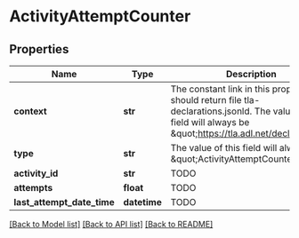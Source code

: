 # ActivityAttemptCounter

## Properties
Name | Type | Description | Notes
------------ | ------------- | ------------- | -------------
**context** | **str** | The constant link in this property should return file tla-declarations.jsonld. The value of this field will always be \&quot;https://tla.adl.net/declarations\&quot;. | 
**type** | **str** | The value of this field will always be \&quot;ActivityAttemptCounter\&quot;. | 
**activity_id** | **str** | TODO | 
**attempts** | **float** | TODO | 
**last_attempt_date_time** | **datetime** | TODO | [optional] 

[[Back to Model list]](../README.md#documentation-for-models) [[Back to API list]](../README.md#documentation-for-api-endpoints) [[Back to README]](../README.md)


